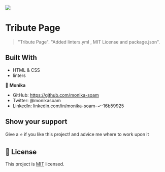 ![](https://img.shields.io/badge/Microverse-blueviolet)
# Tribute Page

> "Tribute Page".
"Added linters.yml , MIT License and package.json".


## Built With

- HTML & CSS
- linters

👤 **Monika**

- GitHub: https://github.com/monika-soam
- Twitter: @monikasoam
- LinkedIn: linkedin.com/in/monika-soam-✓-16b59925


## Show your support

Give a ⭐️ if you like this project! and advice me where to work upon it


## 📝 License

This project is [MIT](./MIT.md) licensed.

